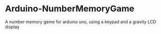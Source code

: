 # Arduino-NumberMemoryGame
A number memory game for arduino uno, using a keypad and a gravity LCD display
